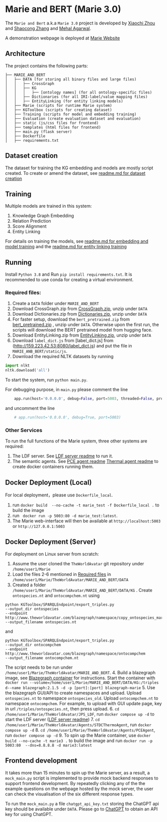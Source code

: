 # Marie and BERT (Marie 3.0)

The ``Marie and Bert`` a.k.a `Marie 3.0` project is developed by [Xiaochi Zhou](xz378@cam.ac.uk)
and [Shaocong Zhang](sz375@cam.ac.uk) and [Mehal Agarwal](ma988@cam.ac.uk).

A demonstration webpage is deployed at [Marie Website](http://159.223.42.53:5003/)

## Architecture

The project contains the following parts:
```
├── MARIE_AND_BERT
│   ├── DATA (for storing all binary files and large files) 
│   │   ├── CrossGraph 
│   │   ├── KG
│   │   │   ├── [ontology names] (for all ontology-specific files) 
│   │   ├── Dictionaries (for all IRI-label/value mapping files)
│   │   ├── EntityLinking (for entity linking models)
│   ├── Marie (scripts for runtime Marie system) 
│   ├── KGToolbox (scripts for creating dataset) 
│   ├── Training (scripts for model and embedding training) 
│   ├── Evaluation (create evaluation dataset and evaluation) 
│   ├── static (js/css files for frontend)
│   ├── templates (html files for frontend)
│   ├── main.py (flask server)
│   ├── Dockerfile 
│   ├── requirements.txt 
```

## Dataset creation 
The dataset for training the KG embedding and models are mostly script 
created. To create or amend the dataset, see [readme.md for dataset creation](./KGToolbox/readme.md)


## Training
Multiple models are trained in this system: 
1. Knowledge Graph Embedding
2. Relation Prediction
3. Score Alignment
4. Entity Linking 

For details on training the models, see [readme.md for embedding and model training](./Training/readme.md) and the [readme.md for entity linking training](./Training/EntityLinking/EL_training.md)
 
  
## Running 

Install `Python 3.8` and Run `pip install requirements.txt`. It is recommended 
to use conda for creating a virtual environment. 

### Required files: 

1. Create a `DATA` folder under `MARIE_AND_BERT`
2. Download CrossGraph.zip from [CrossGraph.zip](http://159.223.42.53:8080/CrossGraph.zip), unzip under `DATA`
3. Download Dictionaries.zip from [Dictionaries.zip](http://159.223.42.53:8080/Dictionaries.zip), unzip under `DATA`
4. For faster setup, download the `bert_pretrained.zip` from [bert_pretrained.zip](http://159.223.42.53:8080/bert_pretrained.zip)
, unzip under `DATA`. Otherwise upon the first run, the scripts will download the BERT pretrained model from hugging face.
5. Download EntityLinking.zip from [EntityLinking.zip](http://159.223.42.53:8080/EntityLinking.zip), unzip under `DATA`
6. Download `label_dict.js` from [label_dict.js] from (http://159.223.42.53:8080/label_dict.js) and put the file in `MARIE_ANB_BERT/static/js`. 
8. Download the required NLTK datasets by running
```python
import nlkt
nltk.download('all')
```
 
To start the system, run `python main.py`.

For debugging purpose, in `main.py` please comment the line

```python
    app.run(host='0.0.0.0', debug=False, port=5003, threaded=False, processes=1)
```

and uncomment the line
```python
    # app.run(host='0.0.0.0', debug=True, port=5003)
```

### Other Services
To run the full functions of the Marie system, three other systems are required:

1. The LDF server. See [LDF server readme](../JPS_LDF/README.md) to run it. 
2. The semantic agents. See [PCE agent readme](../Agents/PCEAgent/README.md) 
[Thermal agent readme](../Agents/STDCThermoAgent/README.md) to create docker containers running them. 


## Docker Deployment (Local)

For local deployment，please use `Dockerfile_local`. 
1. run `docker build  --no-cache -t marie_test -f Dockerfile_local .` to build the image
2. run ` docker run -p 5003:80 -d marie_test:latest`. 
3. The Marie web-interface will then be available at `http://localhost:5003` or `http://127.0.0.1:5003`


## Docker Deployment (Server)
For deployment on Linux server from scratch:

1. Assume the user cloned the `TheWorldAvatar` git repository under `/home/user1/Marie`
2. Load the files 2-6 mentioned in [Required files](#required-files) in `/home/user1/Marie/TheWorldAvatar/MARIE_AND_BERT/DATA`
3. Created a folder `/home/user1/Marie/TheWorldAvatar/MARIE_AND_BERT/DATA/KG` . Create `ontospecies.nt` and `ontocompchem.nt` using 

```
python KGToolbox/SPARQLEndpoint/export_triples.py 
--output_dir ontospecies 
--endpoint http://www.theworldavatar.com/blazegraph/namespace/copy_ontospecies_marie 
--output_filename ontospecies.nt
```
and
```
python KGToolbox/SPARQLEndpoint/export_triples.py 
--output_dir ontocompchem 
--endpoint http://www.theworldavatar.com/blazegraph/namespace/ontocompchem 
--output_filename ontocompchem.nt
```
The script needs to be run under `/home/user1/Marie/TheWorldAvatar/MARIE_AND_BERT`. 
4. Build a blazegraph image, see [Blazegraph container](https://github.com/lyrasis/docker-blazegraph#local-builds) for instructions. 
Start the container with `docker run --volume=/home/user1/Marie/MARIE_AND_BERT/DATA/KG:/triples d--name blazegraph:2.1.5 -d -p [port]:[port] blazegraph-marie`
5. Use the blazegraph GUI/API to create namespaces and upload. Upload `ontospecies.nt` to namespace `ontospecies_old`. Upload `ontocompchem.nt` to namespace `ontocompchem`.
For example, to upload with GUI update page, key in url  `/triples/ontospecies.nt`, then press upload.
6. `cd /home/user1/Marie/TheWorldAvatar/JPS_LDF`, run `docker compose up -d` to start the LDF server ([LDF server readme](../JPS_LDF/README.md))
7. `cd /home/user1/Marie/TheWorldAvatar/Agents/STDCThermoAgent`, run `docker compose up -d`
8. `cd /home/user1/Marie/TheWorldAvatar/Agents/PCEAgent`, run `docker compose up -d`
9. To spin up the Marie container, use `docker build --no-cache -t marie3 .` to build the image and run 
`docker run -p 5003:80  --dns=8.8.8.8 -d marie3:latest`


## Frontend development
It takes more than 15 minutes to spin up the Marie server, as a result, a `mock_main.py` script is implemented to 
provide mock backend responses to support frontend development. By repeatedly clicking any of the the example questions 
on the webpage hosted by the mock server, the user can check the visualisation of the six different response types. 

To run the `mock_main.py` a file `chatgpt_api_key.txt` storing the ChatGPT api key should be available under `DATA`. Please go to [ChatGPT](https://openai.com/blog/chatgpt)
to obtain an API key for using ChatGPT. 


 





 